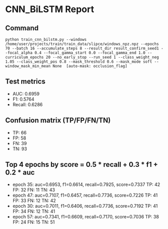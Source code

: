 # CNN_BiLSTM Report

## Command
```
python train_cnn_bilstm.py --windows /home/user/projects/train/train_data/slipce/windows_npz.npz --epochs 70 --batch 16 --accumulate_steps 8 --result_dir result_confirm_seed1 --focal_alpha 0.4 --focal_gamma_start 0.0 --focal_gamma_end 1.0 --curriculum_epochs 20 --no_early_stop --run_seed 1 --class_weight_neg 1.05 --class_weight_pos 0.8 --mask_threshold 0.6 --mask_mode soft --window_mask_min_mean None  [auto-mask: occlusion_flag]
```

## Test metrics
- AUC: 0.6959
- F1: 0.5764
- Recall: 0.6286
## Confusion matrix (TP/FP/FN/TN)
- TP: 66
- FP: 58
- FN: 39
- TN: 93

## Top 4 epochs by score = 0.5 * recall + 0.3 * f1 + 0.2 * auc
- epoch 35: auc=0.6953, f1=0.6614, recall=0.7925, score=0.7337  TP: 42 FP: 32 FN: 11 TN: 43
- epoch 47: auc=0.7107, f1=0.6457, recall=0.7736, score=0.7226  TP: 41 FP: 33 FN: 12 TN: 42
- epoch 30: auc=0.7011, f1=0.6406, recall=0.7736, score=0.7192  TP: 41 FP: 34 FN: 12 TN: 41
- epoch 57: auc=0.7341, f1=0.6609, recall=0.7170, score=0.7036  TP: 38 FP: 24 FN: 15 TN: 51
